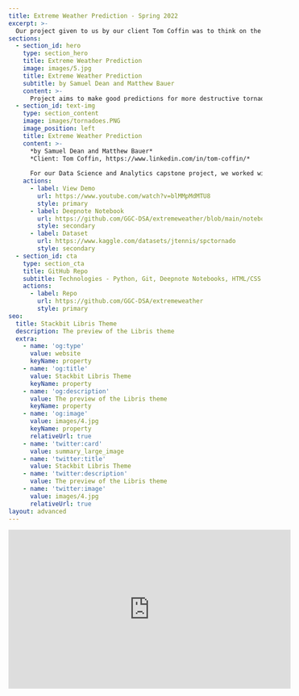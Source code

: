 ```yaml
---
title: Extreme Weather Prediction - Spring 2022
excerpt: >-
  Our project given to us by our client Tom Coffin was to think on the issue Global Warming and some harmful affects it has on people. Tornados have the ability to be extremely devasting taking human lives and destroying cities. We are going to see if the effects of global warming has any effect on producing more destructive tornados more frequently.
sections:
  - section_id: hero
    type: section_hero
    title: Extreme Weather Prediction
    image: images/5.jpg
    title: Extreme Weather Prediction
    subtitle: by Samuel Dean and Matthew Bauer
    content: >-
      Project aims to make good predictions for more destructive tornados appearing more frequently by the increase of Global Warming.
  - section_id: text-img
    type: section_content
    image: images/tornadoes.PNG
    image_position: left
    title: Extreme Weather Prediction 
    content: >-
      *by Samuel Dean and Matthew Bauer*   
      *Client: Tom Coffin, https://www.linkedin.com/in/tom-coffin/*  
      
      For our Data Science and Analytics capstone project, we worked with our client Tom Coffin who provided us with a problem statement. Our goal was to find a dataset that represented a potential negative consequence from Global Warming. With this in mind, our team found a dataset that has kept record of tornados that occured in the United States from 1950 to 2015. This set includes details such as F-Scale, width, length, location, injuries, and fatalities. 
    actions:
      - label: View Demo
        url: https://www.youtube.com/watch?v=blMMpMdMTU8
        style: primary
      - label: Deepnote Notebook
        url: https://github.com/GGC-DSA/extremeweather/blob/main/notebooks/FinalCapstone.ipynb
        style: secondary
      - label: Dataset
        url: https://www.kaggle.com/datasets/jtennis/spctornado
        style: secondary
  - section_id: cta
    type: section_cta
    title: GitHub Repo
    subtitle: Technologies - Python, Git, Deepnote Notebooks, HTML/CSS
    actions:
      - label: Repo
        url: https://github.com/GGC-DSA/extremeweather
        style: primary
seo:
  title: Stackbit Libris Theme
  description: The preview of the Libris theme
  extra:
    - name: 'og:type'
      value: website
      keyName: property
    - name: 'og:title'
      value: Stackbit Libris Theme
      keyName: property
    - name: 'og:description'
      value: The preview of the Libris theme
      keyName: property
    - name: 'og:image'
      value: images/4.jpg
      keyName: property
      relativeUrl: true
    - name: 'twitter:card'
      value: summary_large_image
    - name: 'twitter:title'
      value: Stackbit Libris Theme
    - name: 'twitter:description'
      value: The preview of the Libris theme
    - name: 'twitter:image'
      value: images/4.jpg
      relativeUrl: true
layout: advanced
---
```

<iframe width="560" height="315" src="https://www.youtube.com/embed/8uuFIi-ghPI" frameborder="0" allow="accelerometer; autoplay; clipboard-write; encrypted-media; gyroscope; picture-in-picture" allowfullscreen></iframe>
